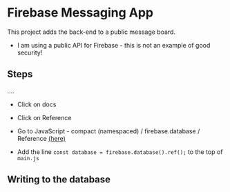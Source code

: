 # Firebase Messaging App
This project adds the back-end to a public message board. 
- I am using a public API for Firebase - this is not an example of good security!

## Steps
....
- Click on docs
- Click on Reference
- Go to JavaScript - compact (namespaced) / firebase.database / Reference [(here)](https://firebase.google.com/docs/reference/js/v8/firebase.database.Reference?hl=en&authuser=0)

- Add the line `const database = firebase.database().ref();` to the top of `main.js`

Writing to the database
- 